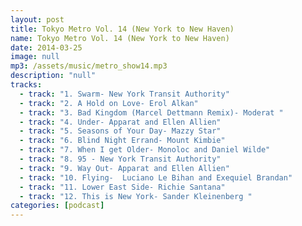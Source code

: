 ```yaml
---
layout: post
title: Tokyo Metro Vol. 14 (New York to New Haven)
name: Tokyo Metro Vol. 14 (New York to New Haven)
date: 2014-03-25
image: null
mp3: /assets/music/metro_show14.mp3
description: "null"
tracks: 
  - track: "1. Swarm- New York Transit Authority"
  - track: "2. A Hold on Love- Erol Alkan"
  - track: "3. Bad Kingdom (Marcel Dettmann Remix)- Moderat "
  - track: "4. Under- Apparat and Ellen Allien"
  - track: "5. Seasons of Your Day- Mazzy Star"
  - track: "6. Blind Night Errand- Mount Kimbie"
  - track: "7. When I get Older- Monoloc and Daniel Wilde"
  - track: "8. 95 - New York Transit Authority"
  - track: "9. Way Out- Apparat and Ellen Allien"
  - track: "10. Flying-  Luciano Le Bihan and Exequiel Brandan"
  - track: "11. Lower East Side- Richie Santana"
  - track: "12. This is New York- Sander Kleinenberg "
categories: [podcast]
---
```

